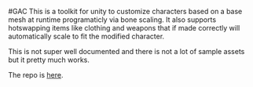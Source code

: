 #GAC
This is a toolkit for unity to customize characters based on a base mesh at runtime programaticly via bone scaling. It also supports hotswapping items like clothing and weapons that if made correctly will automatically scale to fit the modified character.

This is not super well documented and there is not a lot of sample assets but it pretty much works.

The repo is [here](https://github.com/richardkopelow/GAC).
